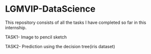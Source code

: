 # LGMVIP-DataScience
This repository consists of all the tasks I have completed so far in this internship.

TASK1- Image to pencil sketch

TASK2- Prediction using the decision tree(iris dataset)
